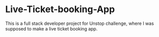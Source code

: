 # Live-Ticket-booking-App
This is a full stack developer project for Unstop challenge, where I was supposed to make  a live ticket booking app. 
